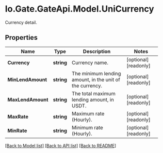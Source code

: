 
# Io.Gate.GateApi.Model.UniCurrency

Currency detail.

## Properties

Name | Type | Description | Notes
------------ | ------------- | ------------- | -------------
**Currency** | **string** | Currency name. | [optional] [readonly] 
**MinLendAmount** | **string** | The minimum lending amount, in the unit of the currency. | [optional] [readonly] 
**MaxLendAmount** | **string** | The total maximum lending amount, in USDT. | [optional] [readonly] 
**MaxRate** | **string** | Maximum rate (Hourly). | [optional] [readonly] 
**MinRate** | **string** | Minimum rate (Hourly). | [optional] [readonly] 

[[Back to Model list]](../README.md#documentation-for-models)
[[Back to API list]](../README.md#documentation-for-api-endpoints)
[[Back to README]](../README.md)
